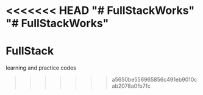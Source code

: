 <<<<<<< HEAD
"# FullStackWorks" 
"# FullStackWorks" 
=======
# FullStack
learning and practice codes
>>>>>>> a5650be556965856c491eb9010cab2078a0fb7fc

